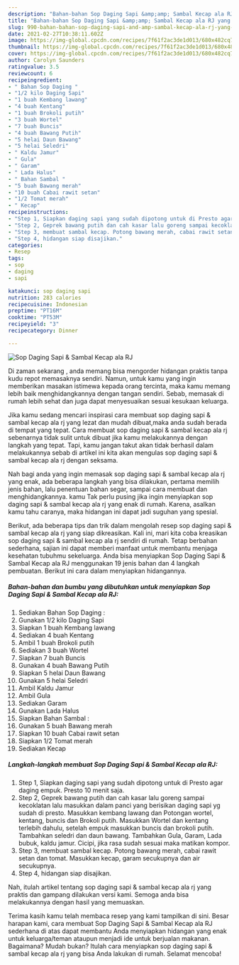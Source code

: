 ```yaml
---
description: "Bahan-bahan Sop Daging Sapi &amp;amp; Sambal Kecap ala RJ yang nikmat dan Mudah Dibuat"
title: "Bahan-bahan Sop Daging Sapi &amp;amp; Sambal Kecap ala RJ yang nikmat dan Mudah Dibuat"
slug: 990-bahan-bahan-sop-daging-sapi-and-amp-sambal-kecap-ala-rj-yang-nikmat-dan-mudah-dibuat
date: 2021-02-27T10:38:11.602Z
image: https://img-global.cpcdn.com/recipes/7f61f2ac3de1d013/680x482cq70/sop-daging-sapi-sambal-kecap-ala-rj-foto-resep-utama.jpg
thumbnail: https://img-global.cpcdn.com/recipes/7f61f2ac3de1d013/680x482cq70/sop-daging-sapi-sambal-kecap-ala-rj-foto-resep-utama.jpg
cover: https://img-global.cpcdn.com/recipes/7f61f2ac3de1d013/680x482cq70/sop-daging-sapi-sambal-kecap-ala-rj-foto-resep-utama.jpg
author: Carolyn Saunders
ratingvalue: 3.5
reviewcount: 6
recipeingredient:
- " Bahan Sop Daging "
- "1/2 kilo Daging Sapi"
- "1 buah Kembang lawang"
- "4 buah Kentang"
- "1 buah Brokoli putih"
- "3 buah Wortel"
- "7 buah Buncis"
- "4 buah Bawang Putih"
- "5 helai Daun Bawang"
- "5 helai Seledri"
- " Kaldu Jamur"
- " Gula"
- " Garam"
- " Lada Halus"
- " Bahan Sambal "
- "5 buah Bawang merah"
- "10 buah Cabai rawit setan"
- "1/2 Tomat merah"
- " Kecap"
recipeinstructions:
- "Step 1, Siapkan daging sapi yang sudah dipotong untuk di Presto agar daging empuk. Presto 10 menit saja."
- "Step 2, Geprek bawang putih dan cah kasar lalu goreng sampai kecoklatan lalu masukkan dalam panci yang berisikan daging sapi yg sudah di presto. Masukkan kembang lawang dan Potongan wortel, kentang, buncis dan Brokoli putih. Masukkan Wortel dan kentang terlebih dahulu, setelah empuk masukkan buncis dan brokoli putih. Tambahkan seledri dan daun bawang. Tambahkan Gula, Garam, Lada bubuk, kaldu jamur. Cicipi, jika rasa sudah sesuai maka matikan kompor."
- "Step 3, membuat sambal kecap. Potong bawang merah, cabai rawit setan dan tomat. Masukkan kecap, garam secukupnya dan air secukupnya."
- "Step 4, hidangan siap disajikan."
categories:
- Resep
tags:
- sop
- daging
- sapi

katakunci: sop daging sapi 
nutrition: 283 calories
recipecuisine: Indonesian
preptime: "PT16M"
cooktime: "PT53M"
recipeyield: "3"
recipecategory: Dinner

---
```



![Sop Daging Sapi &amp; Sambal Kecap ala RJ](https://img-global.cpcdn.com/recipes/7f61f2ac3de1d013/680x482cq70/sop-daging-sapi-sambal-kecap-ala-rj-foto-resep-utama.jpg)

Di zaman  sekarang , anda memang bisa mengorder hidangan praktis tanpa kudu repot memasaknya sendiri. Namun, untuk kamu yang ingin memberikan masakan istimewa kepada orang tercinta, maka kamu memang lebih baik menghidangkannya dengan tangan sendiri. Sebab, memasak di rumah lebih sehat dan juga dapat menyesuaikan sesuai kesukaan keluarga.

Jika kamu sedang mencari inspirasi cara membuat sop daging sapi &amp; sambal kecap ala rj yang lezat dan mudah dibuat,maka anda sudah berada di tempat yang tepat. Cara membuat sop daging sapi &amp; sambal kecap ala rj  sebenarnya tidak sulit untuk dibuat jika kamu melakukannya dengan langkah yang tepat. Tapi, kamu jangan takut akan tidak berhasil dalam melakukannya 
sebab di artikel ini kita akan mengulas sop daging sapi &amp; sambal kecap ala rj dengan seksama.  



Nah bagi anda yang ingin memasak sop daging sapi &amp; sambal kecap ala rj yang enak, ada beberapa langkah yang bisa dilakukan, pertama memilih jenis bahan, lalu penentuan bahan segar, sampai cara membuat dan menghidangkannya. kamu Tak perlu pusing jika ingin menyiapkan sop daging sapi &amp; sambal kecap ala rj yang enak di rumah. Karena, asalkan kamu  tahu caranya, maka hidangan ini dapat jadi suguhan yang spesial.

Berikut, ada beberapa tips dan trik dalam mengolah resep sop daging sapi &amp; sambal kecap ala rj yang siap dikreasikan. Kali ini, mari kita coba kreasikan sop daging sapi &amp; sambal kecap ala rj sendiri di rumah. Tetap berbahan sederhana, sajian ini dapat memberi manfaat untuk membantu menjaga kesehatan tubuhmu sekeluarga. Anda bisa menyiapkan Sop Daging Sapi &amp; Sambal Kecap ala RJ menggunakan 19 jenis bahan dan 4 langkah pembuatan. Berikut ini cara dalam menyiapkan hidangannya.

<!--inarticleads1-->

##### Bahan-bahan dan bumbu yang dibutuhkan untuk menyiapkan Sop Daging Sapi &amp; Sambal Kecap ala RJ:

1. Sediakan  Bahan Sop Daging :
1. Gunakan 1/2 kilo Daging Sapi
1. Siapkan 1 buah Kembang lawang
1. Sediakan 4 buah Kentang
1. Ambil 1 buah Brokoli putih
1. Sediakan 3 buah Wortel
1. Siapkan 7 buah Buncis
1. Gunakan 4 buah Bawang Putih
1. Siapkan 5 helai Daun Bawang
1. Gunakan 5 helai Seledri
1. Ambil  Kaldu Jamur
1. Ambil  Gula
1. Sediakan  Garam
1. Gunakan  Lada Halus
1. Siapkan  Bahan Sambal :
1. Gunakan 5 buah Bawang merah
1. Siapkan 10 buah Cabai rawit setan
1. Siapkan 1/2 Tomat merah
1. Sediakan  Kecap




<!--inarticleads2-->

##### Langkah-langkah membuat Sop Daging Sapi &amp; Sambal Kecap ala RJ:

1. Step 1, Siapkan daging sapi yang sudah dipotong untuk di Presto agar daging empuk. Presto 10 menit saja.
1. Step 2, Geprek bawang putih dan cah kasar lalu goreng sampai kecoklatan lalu masukkan dalam panci yang berisikan daging sapi yg sudah di presto. Masukkan kembang lawang dan Potongan wortel, kentang, buncis dan Brokoli putih. Masukkan Wortel dan kentang terlebih dahulu, setelah empuk masukkan buncis dan brokoli putih. Tambahkan seledri dan daun bawang. Tambahkan Gula, Garam, Lada bubuk, kaldu jamur. Cicipi, jika rasa sudah sesuai maka matikan kompor.
1. Step 3, membuat sambal kecap. Potong bawang merah, cabai rawit setan dan tomat. Masukkan kecap, garam secukupnya dan air secukupnya.
1. Step 4, hidangan siap disajikan.




Nah, itulah artikel tentang  sop daging sapi &amp; sambal kecap ala rj  yang praktis dan gampang dilakukan versi kami. Semoga anda bisa melakukannya dengan hasil yang memuaskan. 

Terima kasih kamu telah membaca resep yang kami tampilkan di sini. Besar harapan kami, cara membuat  Sop Daging Sapi &amp; Sambal Kecap ala RJ sederhana di atas dapat membantu Anda menyiapkan hidangan yang enak untuk keluarga/teman ataupun menjadi ide untuk berjualan makanan. Bagaimana? Mudah bukan? Itulah cara menyiapkan sop daging sapi &amp; sambal kecap ala rj yang bisa Anda lakukan di rumah. Selamat mencoba!

